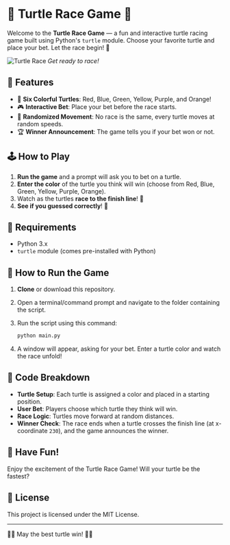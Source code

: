 


# 🐢 Turtle Race Game 🐢

Welcome to the **Turtle Race Game** — a fun and interactive turtle racing game built using Python's `turtle` module. Choose your favorite turtle and place your bet. Let the race begin! 🎉

![Turtle Race](https://media.giphy.com/media/JT7Td5xRqkvHQvTdEu/giphy.gif) 
*Get ready to race!*

## 🌟 Features

- 🐢 **Six Colorful Turtles**: Red, Blue, Green, Yellow, Purple, and Orange!
- 🎮 **Interactive Bet**: Place your bet before the race starts.
- 🎲 **Randomized Movement**: No race is the same, every turtle moves at random speeds.
- 🏆 **Winner Announcement**: The game tells you if your bet won or not.

## 🕹️ How to Play

1. **Run the game** and a prompt will ask you to bet on a turtle.
2. **Enter the color** of the turtle you think will win (choose from Red, Blue, Green, Yellow, Purple, Orange).
3. Watch as the turtles **race to the finish line**! 🏁
4. **See if you guessed correctly**! 🎉

## 🔧 Requirements

- Python 3.x
- `turtle` module (comes pre-installed with Python)

## 🚀 How to Run the Game

1. **Clone** or download this repository.
2. Open a terminal/command prompt and navigate to the folder containing the script.
3. Run the script using this command:

   ```bash
   python main.py
   ```

4. A window will appear, asking for your bet. Enter a turtle color and watch the race unfold!

## 📜 Code Breakdown

- **Turtle Setup**: Each turtle is assigned a color and placed in a starting position.
- **User Bet**: Players choose which turtle they think will win.
- **Race Logic**: Turtles move forward at random distances.
- **Winner Check**: The race ends when a turtle crosses the finish line (at x-coordinate `230`), and the game announces the winner.


## 🎉 Have Fun!

Enjoy the excitement of the Turtle Race Game! Will your turtle be the fastest?

## 📝 License

This project is licensed under the MIT License.

---

🐢💨 May the best turtle win! 💨🐢
```
